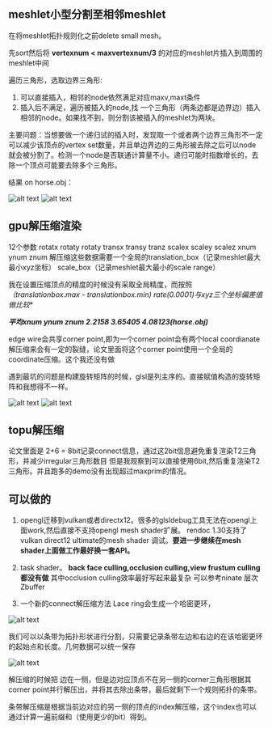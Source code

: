 ## meshlet小型分割至相邻meshlet

在将meshlet拓扑规则化之前delete small mesh。

先sort然后将 **vertexnum < maxvertexnum/3** 的对应的meshlet片插入到周围的meshlet中间

遍历三角形，选取边界三角形:

1. 可以直接插入，相邻的node依然满足对应maxv,maxt条件
2. 插入后不满足，遍历被插入的node,找 一个三角形（两条边都是边界边）插入相邻的node。如果找不到，则分割该被插入的meshlet为两块。

主要问题：当想要做一个递归试的插入时，发现取一个或者两个边界三角形不一定可以减少该顶点的vertex set数量，并且单边界边的三角形被去除之后可以node就会被分割了。检测一个node是否联通计算量不小。递归可能时指数增长的，去除一个顶点可能要去除多个三角形。


结果 on horse.obj：

![alt text](image-3.png)
![alt text](image-4.png)


## gpu解压缩渲染

12个参数 rotatx rotaty rotaty transx transy tranz
scalex scaley scalez xnum ynum znum
解压缩这些数据需要一个全局的translation_box（记录meshlet最大最小xyz坐标） scale_box（记录meshlet最大最小的scale range）

我在设置压缩顶点的精度的时候没有采取全局精度，而按照 **（translationbox.max - translationbox.min)* rate(0.0001)与xyz三个坐标偏差值做比较**

***平均xnum ynum znum 2.2158 3.65405 4.08123(horse.obj)***

edge wire会共享corner point,即为一个corner point会有两个local coordianate解压缩来会有一定的裂缝，论文里面将这个corner point使用一个全局的coordinate压缩。这个我还没有做


遇到最坑的问题是构建旋转矩阵的时候，glsl是列主序的。直接赋值构造的旋转矩阵和我想得不一样。

![alt text](image-5.png)
![alt text](image-6.png)

## topu解压缩
论文里面是 2+6 = 8bit记录connect信息，通过这2bit信息避免重复渲染T2三角形，并减少irregular三角形数目
但是我观察到可以直接使用6bit,然后重复渲染T2三角形。并且跑多的demo没有出现超过maxprim的情况。

## 可以做的
1. opengl迁移到vulkan或者directx12。很多的glsldebug工具无法在opengl上面work,然后直接不支持opengl mesh shader扩展。
rendoc 1.30支持了vulkan direct12 ultimate的mesh shader 调试。**要进一步继续在mesh shader上面做工作最好换一套API。**

2. task shader。 **back face culling,occlusion culling,view frustum culling都没有做** 其中occlusion culling效率最好写起来最复杂
可以参考ninate 层次Zbuffer


3. 一个新的connect解压缩方法
Lace ring会生成一个哈密更环，

![alt text](image.png)

我们可以以条带为拓扑形状进行分割，只需要记录条带左边和右边的在该哈密更环的起始点和长度。几何数据可以统一保存

![alt text](image-1.png)

解压缩的时候把 边在一侧，但是边对应顶点不在另一侧的corner三角形根据其corner point并行解压出，并将其去除出条带，最后就剩下一个规则拓扑的条带。

条带解压缩是根据当前边对应的另一侧的顶点的index解压缩，这个index也可以通过计算一遍前缀和（使用更少的bit）得到。


